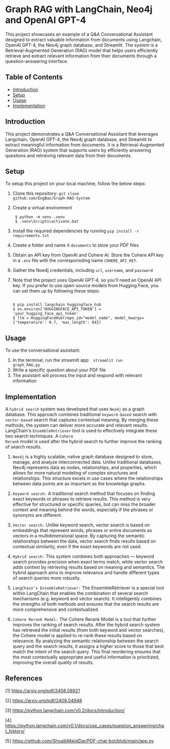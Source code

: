 # Graph RAG with LangChain, Neo4j and OpenAI GPT-4

This project showcases an example of a Q&A Conversational Assistant designed to extract valuable information from documents using Langchain, OpenAI GPT-4, the Neo4j graph database, and Streamlit. The system is a Retrieval-Augmented Generation (RAG) model that helps users efficiently retrieve and extract relevant information from their documents through a question-answering interface.

## Table of Contents

- [Introduction](#introduction)
- [Setup](#setup)
- [Usage](#usage)
- [Implementation](#Implementation)

## Introduction
This project demonstrates a Q&A Conversational Assistant that leverages Langchain, OpenAI GPT-4, the Neo4j graph database, and Streamlit to extract meaningful information from documents. It is a Retrieval-Augmented Generation (RAG) system that supports users by efficiently answering questions and retrieving relevant data from their documents.

## Setup
To setup this project on your local machine, follow the below steps:

1. Clone this repository: <code>git clone github.com/EngBaz/Graph-RAG-System</code>

2. Create a virtual enviromnent
   ```console
    $ python -m venv .venv
    $ .venv\Scripts\activate.bat
    ```
3. Install the required dependencies by running <code>pip install -r requirements.txt</code>

4. Create a folder and name it <code>documents</code> to store your PDF files

5. Obtain an API key from OpenAI and Cohere AI. Store the Cohere API key in a <code>.env</code> file with the corresponsding name <code>COHERE_API_KEY</code>.

6. Gather the Noe4j credentials, including <code>url</code>, <code>username</code>, and <code>password</code>
    
7. Note that the project uses OpenAI GPT-4, so you'll need an OpenAI API key. If you prefer to use open-source models from Hugging Face, you can set them up by following these steps:
    ```console
    
    $ pip install langchain huggingface_hub
    $ os.environ['HUGGINGFACE_API_TOKEN'] = 'your_hugging_face_api_token'
    $ llm = HuggingFaceHub(repo_id="model_name", model_kwargs={'temperature': 0.7, 'max_length': 64})
    ```

## Usage

To use the conversational assistant:
1. In the terminal, run the streamlit app: <code> streamlit run graph_RAG.py </code>
2. Write a specific question about your PDF file
3. The assistant will process the input and respond with relevant information

## Implementation

A <code>hybrid search</code> system was developed that uses <code>Neo4j</code> as a graph database. This approach combines traditional <code>keyword-based</code> search with <code>vector-based</code> search that captures contextual meaning. By merging these methods, the system can deliver more accurate and relevant results. LangChain's <code>EnsembleRetriever</code> tool is used to effectively integrate these two search techniques. A <code>Cohere Rerank</code> model is used after the hybrid search to further improve the ranking of search results.

1. <code>Neo4j</code> is a highly scalable, native graph database designed to store, manage, and analyze interconnected data. Unlike traditional databases, Neo4j represents data as nodes, relationships, and properties, which allows for more natural modeling of complex structures and relationships. This structure excels in use cases where the relationships between data points are as important as the knowledge graphs.
   
2. <code>Keyword search:</code> A traditional search method that focuses on finding exact keywords or phrases to retrieve results. This method is very effective for structured or specific queries, but can miss the broader context and meaning behind the words, especially if the phrases or synonyms are different.

3. <code>Vector search:</code> Unlike keyword search, vector search is based on embeddings that represent words, phrases or entire documents as vectors in a multidimensional space. By capturing the semantic relationships between the data, vector search finds results based on contextual similarity, even if the exact keywords are not used.

4. <code>Hybrid search:</code> This system combines both approaches — keyword search provides precision when exact terms match, while vector search adds context by retrieving results based on meaning and semantics. The hybrid approach aims to improve relevance and handle different types of search queries more robustly.

5. <code>LangChain’s EnsembleRetriever:</code> The EnsembleRetriever is a special tool within LangChain that enables the combination of several search mechanisms (e.g. keyword and vector search). It intelligently combines the strengths of both methods and ensures that the search results are more comprehensive and contextualized.

6. <code>Cohere Rerank Model:</code> The Cohere Rerank Model is a tool that further improves the ranking of search results. After the hybrid search system has retrieved the initial results (from both keyword and vector searches), the Cohere model is applied to re-rank these results based on relevance. By analyzing the semantic relationship between the search query and the search results, it assigns a higher score to those that best match the intent of the search query. This final reordering ensures that the most contextually appropriate and useful information is prioritized, improving the overall quality of results.

## References

[1] https://arxiv.org/pdf/2408.08921

[2] https://arxiv.org/pdf/2408.04948

[3] https://python.langchain.com/v0.2/docs/introduction/

[4] https://python.langchain.com/v0.1/docs/use_cases/question_answering/chat_history/

[5] https://github.com/ShoaibMajidDar/PDF-chat-bot/blob/main/app.py

